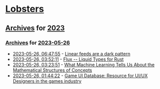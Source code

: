 # [Lobsters](../../../README.md)

## [Archives](../../index.md) for [2023](../index.md)

### [Archives](../../index.md) for [2023-05-26](index.md)

* [2023-05-26, 06:47:55](https://lobste.rs/s/wq7rqd/linear_feeds_are_dark_pattern) - [Linear feeds are a dark pattern](https://tilde.town/~dzwdz/blog/feeds.html)
* [2023-05-26, 03:52:11](https://lobste.rs/s/sh7t71/flux_liquid_types_for_rust) - [Flux -- Liquid Types for Rust](https://www.youtube.com/watch?v=k-izcFCHN2o)
* [2023-05-26, 03:23:51](https://lobste.rs/s/lahflb/what_machine_learning_tells_us_about) - [What Machine Learning Tells Us About the Mathematical Structures of Concepts](https://www.youtube.com/watch?v=Lqt7TgYk8rU)
* [2023-05-26, 01:44:22](https://lobste.rs/s/d2ijgx/game_ui_database_resource_for_ui_ux) - [Game UI Database:  Resource for UI/UX Designers in the games industry](https://www.gameuidatabase.com/)
